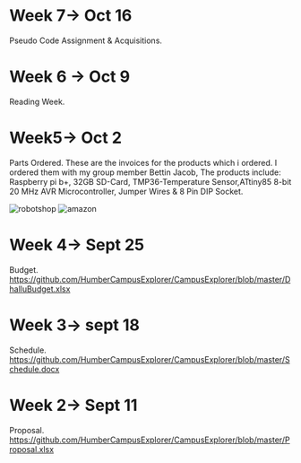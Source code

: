 

# Week 7-> Oct 16
Pseudo Code Assignment & Acquisitions.

# Week 6 -> Oct 9
Reading Week.

# Week5-> Oct 2
Parts Ordered.
These are the invoices for the products which i ordered. I ordered them with my group member Bettin Jacob, The products include: Raspberry pi b+, 32GB SD-Card, TMP36-Temperature Sensor,ATtiny85 8-bit 20 MHz AVR Microcontroller, Jumper Wires & 8 Pin DIP Socket.

![robotshop](https://user-images.githubusercontent.com/43186746/46379250-33a4b500-c66c-11e8-8274-a6564f25f0e2.png)
![amazon](https://user-images.githubusercontent.com/43186746/46379252-356e7880-c66c-11e8-818d-0680ee2ceb0c.png)

# Week 4-> Sept 25
Budget.
https://github.com/HumberCampusExplorer/CampusExplorer/blob/master/DhalluBudget.xlsx

# Week 3-> sept 18
Schedule.
https://github.com/HumberCampusExplorer/CampusExplorer/blob/master/Schedule.docx

# Week 2-> Sept 11
Proposal.
https://github.com/HumberCampusExplorer/CampusExplorer/blob/master/Proposal.xlsx



